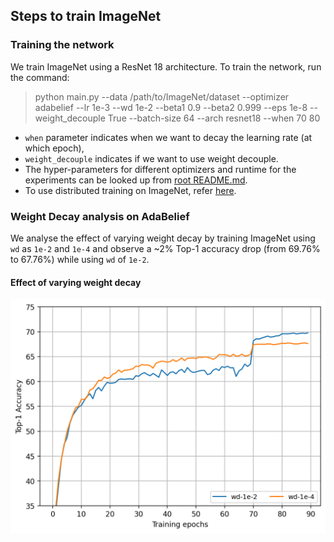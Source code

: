 ##  Steps to train ImageNet 

###  Training the network
We train ImageNet using a ResNet 18 architecture. To train the network, run the command:

>python main.py --data /path/to/ImageNet/dataset --optimizer adabelief --lr 1e-3 --wd 1e-2 --beta1 0.9 --beta2 0.999 --eps 1e-8 --weight_decouple True --batch-size 64 --arch resnet18 --when 70 80

- `when` parameter indicates when we want to decay the learning rate  (at which epoch),
- `weight_decouple` indicates if we want to use weight decouple. 
- The hyper-parameters for different optimizers and runtime for the experiments can be looked up from [root README.md](../README.md). 
- To use distributed training on ImageNet, refer [here](https://github.com/pytorch/examples/tree/master/imagenet).

### Weight Decay analysis on AdaBelief
We analyse the effect of varying weight decay by training ImageNet using `wd` as `1e-2` and `1e-4` and observe a ~2% Top-1 accuracy drop (from 69.76% to 67.76%) while using `wd` of `1e-2`.

#### Effect of varying weight decay
![Effect of weight decay](plots/imagenet_wd_effect.png)